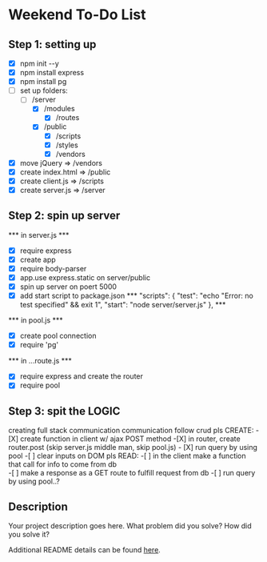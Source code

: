 # Weekend To-Do List

## Step 1: setting up

- [X] npm init --y
- [X] npm install express
- [X] npm install pg
- [ ] set up folders:
    - [ ] /server
        - [X] /modules
            - [X] /routes
        - [X] /public
            - [X] /scripts
            - [X] /styles
            - [X] /vendors
- [X] move jQuery => /vendors
- [X] create index.html => /public
- [X] create client.js => /scripts
- [X] create server.js => /server

## Step 2: spin up server
*** in server.js ***

- [X] require express
- [X] create app
- [X] require body-parser 
- [X] app.use express.static on server/public
- [X] spin up server on poert 5000
- [X] add start script to package.json
    *** "scripts": {
        "test": "echo \"Error: no test specified\" && exit 1",
        "start": "node server/server.js"
    }, ***

*** in pool.js ***
- [X] create pool connection
- [X] require 'pg'

*** in ...route.js ***
- [X] require express and create the router
- [X] require pool

## Step 3: spit the LOGIC
creating full stack communication communication
follow crud pls
CREATE:
    -[X] create function in client w/ ajax POST method
    -[X] in router, create router.post (skip server.js middle man, skip pool.js)
        - [X] run query by using pool 
    -[ ] clear inputs on DOM pls
READ: 
    -[ ] in the client make a function that call for info to come from db  
    -[ ] make a response as a GET route to fulfill request from db
        -[ ] run query by using pool..?
## Description

Your project description goes here. What problem did you solve? How did you solve it?

Additional README details can be found [here](https://github.com/PrimeAcademy/readme-template/blob/master/README.md).
